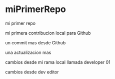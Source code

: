 # miPrimerRepo

mi primer repo 

mi primera contribucion local para Github 

un commit mas desde Github

una actualizacion mas 

cambios desde mi rama local llamada developer 01

cambios desde dev editor 